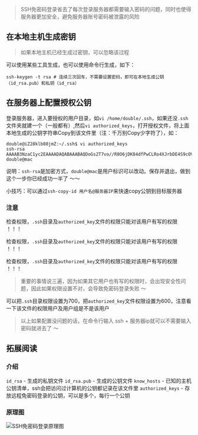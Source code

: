 > SSH免密码登录省去了每次登录服务器都需要输入密码的问题，同时也使得服务器更加安全，避免服务器账号密码被泄露的风险

## 在本地主机生成密钥

> 如果本地主机已经生成过密钥，可以忽略该过程

可以使用某些工具生成，也可以使用命令行生成，如下：

    ssh-keygen -t rsa # 连续三次回车，不需要设置密码，即可在本地生成公钥（id_rsa.pub）和私钥（id_rsa）

## 在服务器上配置授权公钥

登录服务器，进入要授权的用户目录，如`vi /home/double/.ssh`，如果还没`.ssh`文件夹就建一个（一般都有）,然后`vi authorized_keys`，打开授权文件，将上面本地生成的公钥字符串Copy到该文件里（注：千万别Copy少字符了），如：

    double@iZ28klb08jmZ:~/.ssh$ vi authorized_keys
    ssh-rsa AAAAB3NzaC1yc2EAAAADAQABAAABAQDoGs2T7vo//R8O6jDK84dfPwCLRo4XJrbDE4S9cOV3iRB0uLGVp+UFNiXZe38r4Os4/ax5QHCxC1zMC1WbRMl/us/I+dvqQV5GXtaEugJZEbxt6nPWFEtDpDqqTFDnrZ11S4PS44Fdiy/Zm5xF+dpk9hv4CSiMv9JYawhAdsJB1hRzxYWldhxjA22Kb/6LnOZSNmW5e4Av5j9TEuUOoPfa9WCONRexF3+dH1UkLfqbd6z1kpo1UXEHQJAgbvcLyGs+Aop1nmj34gt1yZLQMAD2nI0/pgMAiSiWtTA2A9vvf2+OsNqMv7dkbl6XKg75VJRu7yRIdHc3JIIwLVNonK9 double@mac

说明：`ssh-rsa`是加密方式，`double@mac`是用户标识可以改动。保存并退出，做到这个一步你已经成功一半了 ～～

小技巧：可以通过`ssh-copy-id 用户名@服务器IP`来快速copy公钥到目标服务器

### 注意

检查权限，`.ssh`目录及`authorized_key`文件的权限只能对该用户有写的权限 ！！！

检查权限，`.ssh`目录及`authorized_key`文件的权限只能对该用户有写的权限 ！！！

检查权限，`.ssh`目录及`authorized_key`文件的权限只能对该用户有写的权限 ！！！

> 重要的事情说三遍，因为如果其它用户也有写的权限时，会出现安全性问题，因此如果权限设置不对，会导致免密码登录失败 ～

可以把`.ssh`目录权限设置为700，把`authorized_key`文件权限设置为600，注意看一下该文件的权限用户及用户组是不是该用户

> 以上如果配置没问题的话，在命令行输入 ssh + 服务器ip就可以不需要输入密码就进去了 ～

## 拓展阅读

### 介绍

`id_rsa` - 生成的私钥文件
`id_rsa.pub` - 生成的公钥文件
`know_hosts` - 已知的主机公钥清单，ssh会把访问过计算机的公钥都记录在该文件里
`authorized_keys` - 存放远程免密码登录的公钥，可以是多个，每行一个公钥

### 原理图

![SSH免密码登录原理图](http://blog.dandy.fun/usr/uploads/2017/03/4239003457.png)


